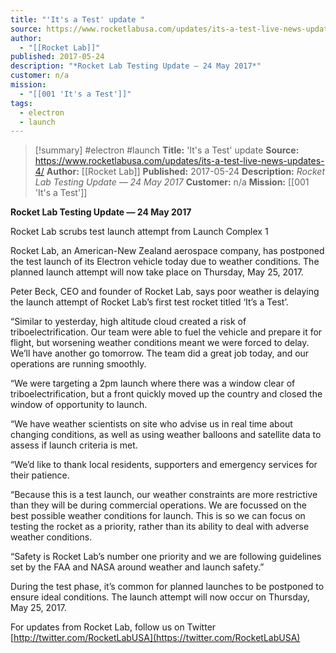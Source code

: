 ```yaml
---
title: "'It's a Test' update "
source: https://www.rocketlabusa.com/updates/its-a-test-live-news-updates-4/
author:
  - "[[Rocket Lab]]"
published: 2017-05-24
description: "*Rocket Lab Testing Update ― 24 May 2017*"
customer: n/a
mission:
  - "[[001 'It's a Test']]"
tags:
  - electron
  - launch
---
```

>[!summary]
#electron #launch
**Title:** 'It's a Test' update 
**Source:** https://www.rocketlabusa.com/updates/its-a-test-live-news-updates-4/
**Author:** [[Rocket Lab]]
**Published:** 2017-05-24
**Description:** *Rocket Lab Testing Update ― 24 May 2017*
**Customer:** n/a
**Mission:** [[001 'It's a Test']]

**Rocket Lab Testing Update ― 24 May 2017**

Rocket Lab scrubs test launch attempt from Launch Complex 1

Rocket Lab, an American-New Zealand aerospace company, has postponed the test launch of its Electron vehicle today due to weather conditions. The planned launch attempt will now take place on Thursday, May 25, 2017.

Peter Beck, CEO and founder of Rocket Lab, says poor weather is delaying the launch attempt of Rocket Lab’s first test rocket titled ‘It’s a Test’.

“Similar to yesterday, high altitude cloud created a risk of triboelectrification. Our team were able to fuel the vehicle and prepare it for flight, but worsening weather conditions meant we were forced to delay. We’ll have another go tomorrow. The team did a great job today, and our operations are running smoothly.

“We were targeting a 2pm launch where there was a window clear of triboelectrification, but a front quickly moved up the country and closed the window of opportunity to launch.

“We have weather scientists on site who advise us in real time about changing conditions, as well as using weather balloons and satellite data to assess if launch criteria is met.  

“We’d like to thank local residents, supporters and emergency services for their patience.

“Because this is a test launch, our weather constraints are more restrictive than they will be during commercial operations. We are focussed on the best possible weather conditions for launch. This is so we can focus on testing the rocket as a priority, rather than its ability to deal with adverse weather conditions.

“Safety is Rocket Lab’s number one priority and we are following guidelines set by the FAA and NASA around weather and launch safety.”

During the test phase, it’s common for planned launches to be postponed to ensure ideal conditions. The launch attempt will now occur on Thursday, May 25, 2017.

For updates from Rocket Lab, follow us on Twitter [http://twitter.com/RocketLabUSA](https://twitter.com/RocketLabUSA)